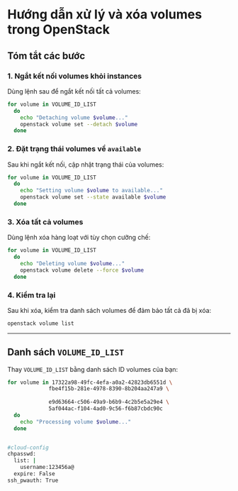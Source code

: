 # Hướng dẫn xử lý và xóa volumes trong OpenStack

## **Tóm tắt các bước**

### **1. Ngắt kết nối volumes khỏi instances**
Dùng lệnh sau để ngắt kết nối tất cả volumes:

```bash
for volume in VOLUME_ID_LIST
  do
    echo "Detaching volume $volume..."
    openstack volume set --detach $volume
  done
```

### **2. Đặt trạng thái volumes về `available`**
Sau khi ngắt kết nối, cập nhật trạng thái của volumes:

```bash
for volume in VOLUME_ID_LIST
  do
    echo "Setting volume $volume to available..."
    openstack volume set --state available $volume
  done
```

### **3. Xóa tất cả volumes**
Dùng lệnh xóa hàng loạt với tùy chọn cưỡng chế:

```bash
for volume in VOLUME_ID_LIST
  do
    echo "Deleting volume $volume..."
    openstack volume delete --force $volume
  done
```

### **4. Kiểm tra lại**
Sau khi xóa, kiểm tra danh sách volumes để đảm bảo tất cả đã bị xóa:

```bash
openstack volume list
```

---

## **Danh sách `VOLUME_ID_LIST`**
Thay `VOLUME_ID_LIST` bằng danh sách ID volumes của bạn:

```bash
for volume in 17322a98-49fc-4efa-a0a2-42823db6551d \
             fbe4f15b-281e-4978-8390-8b204aa247a9 \
          
             e9d63664-c506-49a9-b6b9-4c2b5e5a29e4 \
             5af044ac-f104-4ad0-9c56-f6b87cbdc90c
  do
    echo "Processing volume $volume..."
  done


#cloud-config
chpasswd:
  list: |
    username:123456a@
  expire: False
ssh_pwauth: True
```
